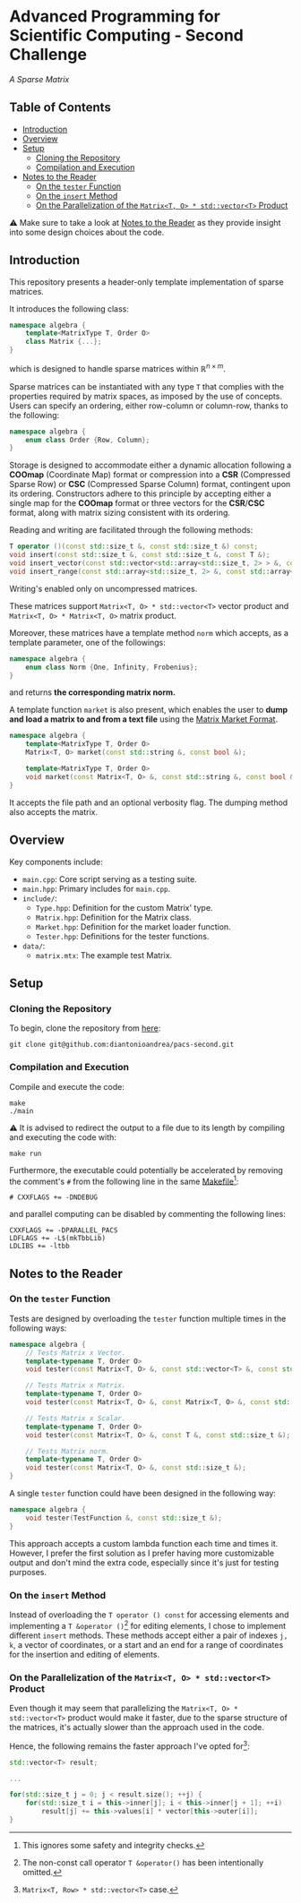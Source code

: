 # Advanced Programming for Scientific Computing - Second Challenge

_A Sparse Matrix_

## Table of Contents

- [Introduction](#introduction)
- [Overview](#overview)
- [Setup](#setup)
    - [Cloning the Repository](#cloning-the-repository)
    - [Compilation and Execution](#compilation-and-execution)
- [Notes to the Reader](#notes-to-the-reader)
    - [On the `tester` Function](#on-the-tester-function)
    - [On the `insert` Method](#on-the-insert-method)
    - [On the Parallelization of the `Matrix<T, O> * std::vector<T>` Product](#on-the-parallelization-of-the-matrixt-o--stdvectort-product)

:warning: Make sure to take a look at [Notes to the Reader](#notes-to-the-reader) as they provide insight into some design choices about the code.

## Introduction

This repository presents a header-only template implementation of sparse matrices.

It introduces the following class:

``` cpp
namespace algebra {
    template<MatrixType T, Order O>
    class Matrix {...};
}
```

which is designed to handle sparse matrices within $\mathbb{R}^{n \times m}$.

Sparse matrices can be instantiated with any type `T` that complies with the properties required by matrix spaces, as imposed by the use of concepts. Users can specify an ordering, either row-column or column-row, thanks to the following:

``` cpp
namespace algebra {
    enum class Order {Row, Column};
}
```

Storage is designed to accommodate either a dynamic allocation following a **COOmap** (Coordinate Map) format or compression into a **CSR** (Compressed Sparse Row) or **CSC** (Compressed Sparse Column) format, contingent upon its ordering. Constructors adhere to this principle by accepting either a single map for the **COOmap** format or three vectors for the **CSR**/**CSC** format, along with matrix sizing consistent with its ordering.

Reading and writing are facilitated through the following methods:

``` cpp
T operator ()(const std::size_t &, const std::size_t &) const;
void insert(const std::size_t &, const std::size_t &, const T &);
void insert_vector(const std::vector<std::array<std::size_t, 2> > &, const std::vector<T> &);
void insert_range(const std::array<std::size_t, 2> &, const std::array<std::size_t, 2> &, const std::vector<T> &);
```

Writing's enabled only on uncompressed matrices.

These matrices support `Matrix<T, O> * std::vector<T>` vector product and `Matrix<T, O> * Matrix<T, O>` matrix product.

Moreover, these matrices have a template method `norm` which accepts, as a template parameter, one of the followings:

``` cpp
namespace algebra {
    enum class Norm {One, Infinity, Frobenius};
}
```

and returns **the corresponding matrix norm.**

A template function `market` is also present, which enables the user to **dump and load a matrix to and from a text file** using the [Matrix Market Format](https://math.nist.gov/MatrixMarket/).

``` cpp
namespace algebra {
    template<MatrixType T, Order O>
    Matrix<T, O> market(const std::string &, const bool &);

    template<MatrixType T, Order O>
    void market(const Matrix<T, O> &, const std::string &, const bool &);
}
```

It accepts the file path and an optional verbosity flag. The dumping method also accepts the matrix.

## Overview

Key components include:

- `main.cpp`: Core script serving as a testing suite.
- `main.hpp`: Primary includes for `main.cpp`.
- `include/`:
    - `Type.hpp`: Definition for the custom Matrix' type.
    - `Matrix.hpp`: Definition for the Matrix class.
    - `Market.hpp`: Definition for the market loader function.
    - `Tester.hpp`: Definitions for the tester functions.
- `data/`:
    - `matrix.mtx`: The example test Matrix.

## Setup

### Cloning the Repository

To begin, clone the repository from [here](https://github.com/diantonioandrea/pacs-second):

    git clone git@github.com:diantonioandrea/pacs-second.git

### Compilation and Execution

Compile and execute the code:

    make
    ./main

:warning: It is advised to redirect the output to a file due to its length by compiling and executing the code with:

    make run

Furthermore, the executable could potentially be accelerated by removing the comment's `#` from the following line in the same [Makefile](./Makefile)[^1]:

[^1]: This ignores some safety and integrity checks.

``` make
# CXXFLAGS += -DNDEBUG
```

and parallel computing can be disabled by commenting the following lines:

``` make
CXXFLAGS += -DPARALLEL_PACS
LDFLAGS += -L$(mkTbbLib)
LDLIBS += -ltbb
```

## Notes to the Reader

### On the `tester` Function

Tests are designed by overloading the `tester` function multiple times in the following ways:

``` cpp
namespace algebra {
    // Tests Matrix x Vector.
    template<typename T, Order O>
    void tester(const Matrix<T, O> &, const std::vector<T> &, const std::size_t &);

    // Tests Matrix x Matrix.
    template<typename T, Order O>
    void tester(const Matrix<T, O> &, const Matrix<T, O> &, const std::size_t &);

    // Tests Matrix x Scalar.
    template<typename T, Order O>
    void tester(const Matrix<T, O> &, const T &, const std::size_t &);

    // Tests Matrix norm.
    template<typename T, Order O>
    void tester(const Matrix<T, O> &, const std::size_t &);
}
```

A single `tester` function could have been designed in the following way:

``` cpp
namespace algebra {
    void tester(TestFunction &, const std::size_t &);
}
```

This approach accepts a custom lambda function each time and times it. However, I prefer the first solution as I prefer having more customizable output and don't mind the extra code, especially since it's just for testing purposes.

### On the `insert` Method

Instead of overloading the `T operator () const` for accessing elements and implementing a `T &operator ()`[^2] for editing elements, I chose to implement different `insert` methods. These methods accept either a pair of indexes `j, k`, a vector of coordinates, or a start and an end for a range of coordinates for the insertion and editing of elements.

[^2]: The non-const call operator `T &operator()` has been intentionally omitted.

### On the Parallelization of the `Matrix<T, O> * std::vector<T>` Product

Even though it may seem that parallelizing the `Matrix<T, O> * std::vector<T>` product would make it faster, due to the sparse structure of the matrices, it's actually slower than the approach used in the code.

Hence, the following remains the faster approach I've opted for[^3]:

[^3]: `Matrix<T, Row> * std::vector<T>` case.

``` cpp
std::vector<T> result;

...

for(std::size_t j = 0; j < result.size(); ++j) {
    for(std::size_t i = this->inner[j]; i < this->inner[j + 1]; ++i)
        result[j] += this->values[i] * vector[this->outer[i]];
}
```